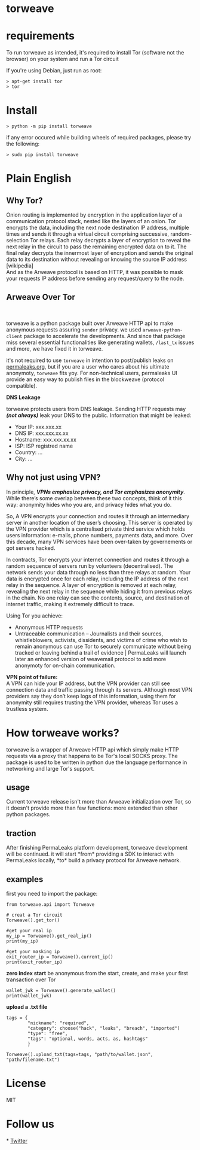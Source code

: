 # torweave

<h1>requirements</h1>
To run torweave as intended, it's required to install Tor (software not the browser) on your system and run a Tor circuit

If you're using Debian, just run as root:

```
> apt-get install tor
> tor
```

<h1>Install</h1>

```
> python -m pip install torweave
```

if any error occured while building wheels of required packages, please try the following:
```
> sudo pip install torweave
```

<h1>Plain English</h1>

<h2>Why Tor?</h2>

Onion routing is implemented by encryption in the application layer of a communication protocol stack, nested like the layers of an onion. Tor encrypts the data, including the next node destination IP address, multiple times and sends it through a virtual circuit comprising successive, random-selection Tor relays. Each relay decrypts a layer of encryption to reveal the next relay in the circuit to pass the remaining encrypted data on to it. The final relay decrypts the innermost layer of encryption and sends the original data to its destination without revealing or knowing the source IP address [wikipedia]
<br>
And as the Arweave protocol is based on HTTP, it was possible to mask your requests IP address before sending any request/query to the node.
<br>
<h2>Arweave Over Tor</h2>
<br>

torweave is a python package built over Arweave HTTP api to make anonymous requests assuring `sender` privacy. we used `arweave-python-client` package to accelerate the developments. And since that package miss several essential functionalities like generating wallets, `/last_tx` issues and more, we have fixed it in torweave.
<br>

it's not required to use `torweave` in intention to post/publish leaks on <a href="https://permaleaks.org">permaleaks.org</a>, but if you are a user who cares about his ultimate anonymoty, `torweave` fits yoy. For non-technical users, permaleaks UI provide an easy way to publish files in the blockweave (protocol compatible).
<br>

<b>DNS Leakage</b>

torweave protects users from DNS leakage. Sending HTTP requests may ***(not always)*** leak your DNS to the public.
Information that might be leaked:
- Your IP: xxx.xxx.xx
- DNS IP: xxx.xxx.xx.xx
- Hostname: xxx.xxx.xx.xx
- ISP: ISP registred name
- Country: ...
- City: ...

<h2>Why not just using VPN?</h2>

In principle, ***VPNs emphasize privacy, and Tor emphasizes anonymity***. While there’s some overlap between these two concepts, think of it this way: anonymity hides who you are, and privacy hides what you do.

So, A VPN encrypts your connection and routes it through an intermediary server in another location of the user’s choosing. This server is operated by the VPN provider which is a centralised private third service which holds users information: e-mails, phone numbers, payments data, and more. Over this decade, many VPN services have been over-taken by governements or got servers hacked.

In contracts, Tor encrypts your internet connection and routes it through a random sequence of servers run by volunteers (decentralised). The network sends your data through no less than three relays at random. Your data is encrypted once for each relay, including the IP address of the next relay in the sequence. A layer of encryption is removed at each relay, revealing the next relay in the sequence while hiding it from previous relays in the chain. No one relay can see the contents, source, and destination of internet traffic, making it extremely difficult to trace. 

Using Tor you achieve:

* Anonymous HTTP requests
* Untraceable communication – Journalists and their sources, whistleblowers, activists, dissidents, and victims of crime who wish to remain anonymous can use Tor to securely communicate without being tracked or leaving behind a trail of evidence | PermaLeaks will launch later an enhanced version of weavemail protocol to add more anonymoty for on-chain communication.

**VPN point of failure:** <br>
A VPN can hide your IP address, but the VPN provider can still see connection data and traffic passing through its servers. Although most VPN providers say they don’t keep logs of this information, using them for anonymity still requires trusting the VPN provider, whereas Tor uses a trustless system.

<h1>How torweave works?</h1>

torweave is a wrapper of Arweave HTTP api which simply make HTTP requests via a proxy that happens to be Tor's local SOCKS proxy. The package is used to be written in python due the language performance in networking and large Tor's support.

<h2>usage</h2>
Current torweave release isn't more than Arweave initialization over Tor, so it doesn't provide more than few functions: more extended than other python packages.
<h2>traction</h2>
After finishing PermaLeaks platform development, torweave development will be continued. it will start *from* providing a SDK to interact with PermaLeaks locally, *to* build a privacy protocol for Arweave network.
<h2>examples</h2>
first you need to import the package:

```
from torweave.api import Torweave

# creat a Tor circuit
Torweave().get_tor()

#get your real ip
my_ip = Torweave().get_real_ip()
print(my_ip)

#get your masking ip
exit_router_ip = Torweave().current_ip()
print(exit_router_ip)
```

**zero index start**
be anonymous from the start, create, and make your first transaction over Tor

```
wallet_jwk = Torweave().generate_wallet()
print(wallet_jwk)
```

**upload a .txt file**
```
tags = {
        "nickname": "required",
        "category": choose("hack", "leaks", "breach", "imported")
        "type": "free",
        "tags": "optional, words, acts, as, hashtags"
        }
        
Torweave().upload_txt(tags=tags, "path/to/wallet.json", "path/filename.txt")
```

<h1>License</h1>
MIT

<h1>Follow us</h1>
* <a href="https://twitter.com/permaleaks">Twitter</a>
